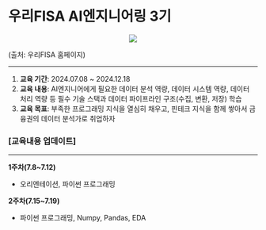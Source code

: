 # 우리FISA AI엔지니어링 3기 
<p align="center">
<img src="https://github.com/user-attachments/assets/0e6e510e-445b-416d-81d9-3664d57eb286"/></p>
(출처: 우리FISA 홈페이지) <br>

*** 

1. **교육 기간**: 2024.07.08 ~ 2024.12.18 <br>
2. **교육 내용**: AI엔지니어에게 필요한 데이터 분석 역량, 데이터 시스템 역량, 데이터 처리 역량 등 필수 기술 스택과 데이터 파이프라인 구조(수집, 변환, 저장) 학습 <br>
3. **교육 목표**: 부족한 프로그래밍 지식을 열심히 채우고, 핀테크 지식을 함께 쌓아서 금융권의 데이터 분석가로 취업하자

### [교육내용 업데이트] <br>
---
**1주차(7.8~7.12)**<br>
- 오리엔테이션, 파이썬 프로그래밍<br>

**2주차(7.15~7.19)**<br>
- 파이썬 프로그래밍, Numpy, Pandas, EDA
